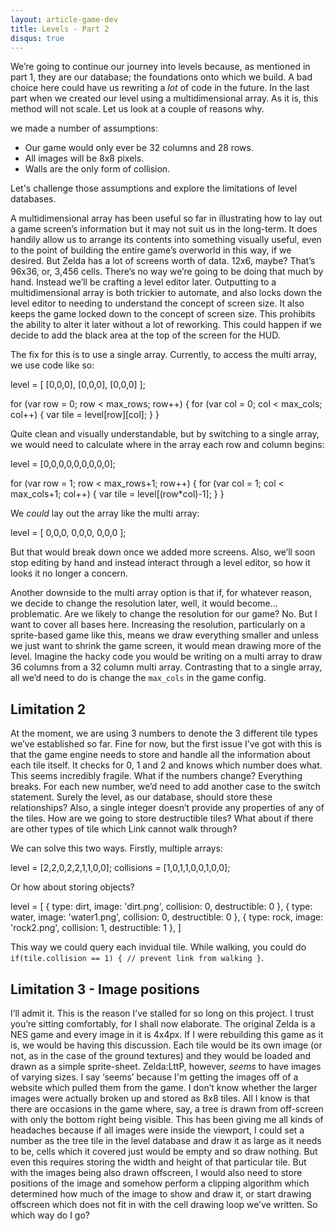```yaml
---
layout: article-game-dev
title: Levels - Part 2
disqus: true
---
```


We’re going to continue our journey into levels because, as mentioned in part 1, they are our database; the foundations onto which we build. A bad choice here could have us rewriting a _lot_ of code in the future. In the last part when we created our level using a multidimensional array. As it is, this method will not scale. Let us look at a couple of reasons why.

 we made a number of assumptions:

- Our game would only ever be 32 columns and 28 rows.
- All images will be 8x8 pixels.
- Walls are the only form of collision.

Let's challenge those assumptions and explore the limitations of level databases.

A multidimensional array has been useful so far in illustrating how to lay out a game screen’s information but it may not suit us in the long-term. It does handily allow us to arrange its contents into something visually useful, even to the point of building the entire game’s overworld in this way, if we desired. But Zelda has a lot of screens worth of data. 12x6, maybe? That’s 96x36, or, 3,456 cells. There’s no way we’re going to be doing that much by hand. Instead we’ll be crafting a level editor later. Outputting to a multidimensional array is both trickier to automate, and also locks down the level editor to needing to understand the concept of screen size. It also keeps the game locked down to the concept of screen size. This prohibits the ability to alter it later without a lot of reworking. This could happen if we decide to add the black area at the top of the screen for the HUD.

The fix for this is to use a single array. Currently, to access the multi array, we use code like so:

level = [
    [0,0,0],
    [0,0,0],
    [0,0,0]
];

for (var row = 0; row < max_rows; row++) {
    for (var col = 0; col < max_cols; col++) {
        var tile = level[row][col];
    }
}

Quite clean and visually understandable, but by switching to a single array, we would need to calculate where in the array each row and column begins:

level = [0,0,0,0,0,0,0,0,0];

for (var row = 1; row < max_rows+1; row++) {
    for (var col = 1; col < max_cols+1; col++) {
        var tile = level[(row*col)-1];
    }
}

We _could_ lay out the array like the multi array:

level = [
    0,0,0,
    0,0,0,
    0,0,0
];

But that would break down once we added more screens. Also, we’ll soon stop editing by hand and instead interact through a level editor, so how it looks it no longer a concern.

Another downside to the multi array option is that if, for whatever reason, we decide to change the resolution later, well, it would become... problematic. Are we likely to change the resolution for our game? No. But I want to cover all bases here. Increasing the resolution, particularly on a sprite-based game like this, means we draw everything smaller and unless we just want to shrink the game screen, it would mean drawing more of the level. Imagine the hacky code you would be writing on a multi array to draw 36 columns from a 32 column multi array. Contrasting that to a single array, all we’d need to do is change the `max_cols` in the game config.

## Limitation 2

At the moment, we are using 3 numbers to denote the 3 different tile types we’ve established so far. Fine for now, but the first issue I’ve got with this is that the game engine needs to store and handle all the information about each tile itself. It checks for 0, 1 and 2 and knows which number does what. This seems incredibly fragile. What if the numbers change? Everything breaks. For each new number, we’d need to add another case to the switch statement. Surely the level, as our database, should store these relationships? Also, a single integer doesn’t provide any properties of any of the tiles. How are we going to store destructible tiles? What about if there are other types of tile which Link cannot walk through?

We can solve this two ways. Firstly, multiple arrays:

level = [2,2,0,2,2,1,1,0,0];
collisions = [1,0,1,1,0,0,1,0,0];

Or how about storing objects?

level = [
    {
        type: dirt,
        image: 'dirt.png',
        collision: 0,
        destructible: 0
    },
    {
        type: water,
        image: 'water1.png',
        collision: 0,
        destructible: 0
    },
    {
        type: rock,
        image: 'rock2.png',
        collision: 1,
        destructible: 1
    },
]

This way we could query each invidual tile. While walking, you could do `if(tile.collision == 1) { // prevent link from walking }`.

## Limitation 3 - Image positions

I’ll admit it. This is the reason I’ve stalled for so long on this project. I trust you’re sitting comfortably, for I shall now elaborate. The original Zelda is a NES game and every image in it is 4x4px. If I were rebuilding this game as it is, we would be having this discussion. Each tile would be its own image (or not, as in the case of the ground textures) and they would be loaded and drawn as a simple sprite-sheet. Zelda:LttP, however, _seems_ to have images of varying sizes. I say ‘seems’ because I'm getting the images off of a website which pulled them from the game. I don’t know whether the larger images
were actually broken up and stored as 8x8 tiles. All I know is that there are occasions in the game where, say, a tree is drawn from off-screen with only the bottom right being visible. This has been giving me all kinds of headaches because if all images were inside the viewport, I could set a number as the tree tile in the level database and draw it as large as it needs to be, cells which it covered just would be empty and so draw nothing. But even this requires storing the width and height of that particular tile. But with the images being also drawn offscreen, I would also need to store positions of the image and somehow perform a clipping algorithm which determined how much of the image to show and draw it, or start drawing offscreen which does not fit in with the cell drawing loop we’ve written. So which way do I go?